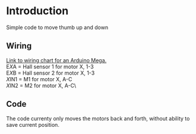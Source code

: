 # Introduction
Simple code to move thumb up and down

## Wiring
[Link to wiring chart for an Arduino Mega.](https://docs.google.com/spreadsheets/d/1TUzqdXqWe3b5YbMJ5jpp_UFLg8gyYuG0tuyAA3czh9w/edit?usp=sharing)\
E*X*A = Hall sensor 1 for motor X, 1-3\
E*X*B = Hall sensor 2 for motor X, 1-3\
*X*IN1 = M1 for motor X, A-C\
*X*IN2 = M2 for motor X, A-C\

## Code
The code currenty only moves the motors back and forth, without ability to save current position.
